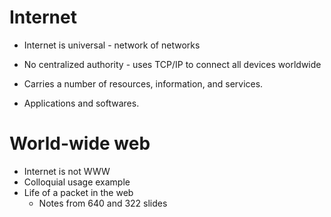 # Internet

* Internet is universal - network of networks
* No centralized authority - uses TCP/IP to connect all devices worldwide

* Carries a number of resources, information, and services.

* Applications and softwares.

# World-wide web

* Internet is not WWW
* Colloquial usage example
* Life of a packet in the web
  * Notes from 640 and 322 slides



